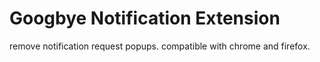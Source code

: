 # Googbye Notification Extension

remove notification request popups. compatible with chrome and firefox.